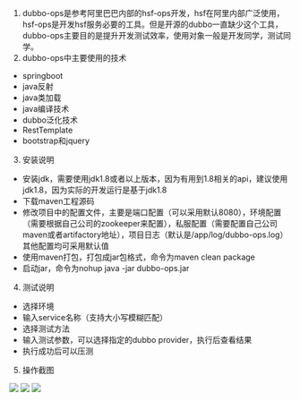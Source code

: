 1. dubbo-ops是参考阿里巴巴内部的hsf-ops开发，hsf在阿里内部广泛使用，hsf-ops是开发hsf服务必要的工具。但是开源的dubbo一直缺少这个工具，dubbo-ops主要目的是提升开发测试效率，使用对象一般是开发同学，测试同学。
2. dubbo-ops中主要使用的技术
- springboot
- java反射
- java类加载
- java编译技术
- dubbo泛化技术
- RestTemplate
- bootstrap和jquery
3. 安装说明
- 安装jdk，需要使用jdk1.8或者以上版本，因为有用到1.8相关的api，建议使用jdk1.8，因为实际的开发运行是基于jdk1.8
- 下载maven工程源码
- 修改项目中的配置文件，主要是端口配置（可以采用默认8080），环境配置（需要根据自己公司的zookeeper来配置），私服配置（需要配置自己公司maven或者artifactory地址），项目日志（默认是/app/log/dubbo-ops.log）其他配置均可采用默认值
- 使用maven打包，打包成jar包格式，命令为maven clean package
- 启动jar，命令为nohup java -jar dubbo-ops.jar
4. 测试说明
- 选择环境
- 输入service名称（支持大小写模糊匹配）
- 选择测试方法
- 输入测试参数，可以选择指定的dubbo provider，执行后查看结果
- 执行成功后可以压测
5. 操作截图

![](https://oscimg.oschina.net/oscnet/e65ec11468d1110b8a57cdcf940386320f3.jpg)
![](https://oscimg.oschina.net/oscnet/00e17f46bf61f8829ed699d4a31daed2570.jpg)
![](https://oscimg.oschina.net/oscnet/59509a366456a06d59e4cf07b253b56243e.jpg)


